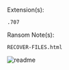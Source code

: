 Extension(s): 
```
.707
```
Ransom Note(s): 
```
RECOVER-FILES.html
```
![readme](https://github.com/user-attachments/assets/bd43ee3c-6a47-4f48-b3d2-e1fae05257a1)
